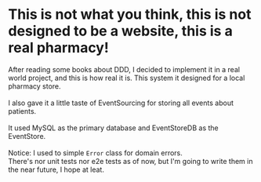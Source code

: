 # This is not what you think, this is not designed to be a website, this is a real pharmacy!
After reading some books about DDD, I decided to implement it in a real world project, and this is how real it is. This system it designed for a local pharmacy store.
<br />
<br />
I also gave it a little taste of EventSourcing for storing all events about patients.
<br />
<br />
It used MySQL as the primary database and EventStoreDB as the EventStore.
<br />
<br />
Notice: I used to simple `Error` class for domain errors.
<br />
There's nor unit tests nor e2e tests as of now, but I'm going to write them in the near future, I hope at leat. 